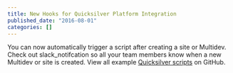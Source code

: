 ```yaml
---
title: New Hooks for Quicksilver Platform Integration
published_date: "2016-08-01"
categories: []
---
```

You can now automatically trigger a script after creating a site or Multidev. Check out slack_notifcation so all your team members know when a new Multidev or site is created. View all example [Quicksilver scripts](https://github.com/pantheon-systems/quicksilver-examples/) on GitHub.
